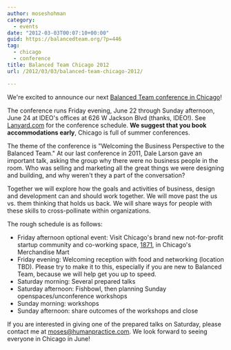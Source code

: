 ```yaml
---
author: moseshohman
category:
  - events
date: "2012-03-03T00:07:10+00:00"
guid: https://balancedteam.org/?p=446
tag:
  - chicago
  - conference
title: Balanced Team Chicago 2012
url: /2012/03/03/balanced-team-chicago-2012/

---
```

We're excited to announce our next [Balanced Team conference in Chicago](/2012/02/20/delux-at-sxsw/ "Register on Eventwax")!

The conference runs Friday evening, June 22 through Sunday afternoon, June 24 at IDEO's offices at 626 W Jackson Blvd (thanks, IDEO!). See [Lanyard.com](http://lanyrd.com/2012/balancedteam/) for the conference schedule. **We suggest that you book accommodations early**, Chicago is full of summer conferences.

The theme of the conference is "Welcoming the Business Perspective to the Balanced Team." At our last conference in 2011, Dale Larson gave an important talk, asking the group why there were no business people in the room. Who was selling and marketing all the great things we were designing and building, and why weren't they a part of the conversation?

Together we will explore how the goals and activities of business, design and development can and should work together. We will move past the us vs. them thinking that holds us back. We will share ways for people with these skills to cross-pollinate within organizations.

The rough schedule is as follows:

- Friday afternoon optional event: Visit Chicago's brand new not-for-profit startup community and co-working space, [1871](http://www.1871.com/), in Chicago's Merchandise Mart
- Friday evening: Welcoming reception with food and networking (location TBD). Please try to make it to this, especially if you are new to Balanced Team, because we will help get you up to speed.
- Saturday morning: Several prepared talks
- Saturday afternoon: Fishbowl, then planning Sunday openspaces/unconference workshops
- Sunday morning: workshops
- Sunday afternoon: share outcomes of the workshops and close

If you are interested in giving one of the prepared talks on Saturday, please contact me at [moses@humanpractice.com](mailto:moses@humanpractice.com). We look forward to seeing everyone in Chicago in June!
